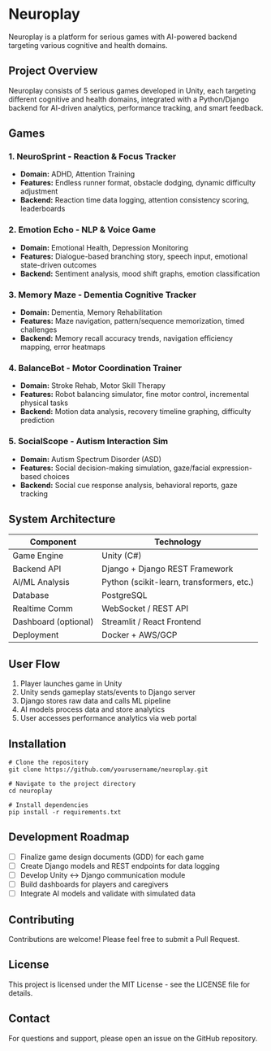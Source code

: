 # Neuroplay

Neuroplay is a platform for serious games with AI-powered backend targeting various cognitive and health domains.

## Project Overview

Neuroplay consists of 5 serious games developed in Unity, each targeting different cognitive and health domains, integrated with a Python/Django backend for AI-driven analytics, performance tracking, and smart feedback.

## Games

### 1. NeuroSprint - Reaction & Focus Tracker
- **Domain:** ADHD, Attention Training
- **Features:** Endless runner format, obstacle dodging, dynamic difficulty adjustment
- **Backend:** Reaction time data logging, attention consistency scoring, leaderboards

### 2. Emotion Echo - NLP & Voice Game
- **Domain:** Emotional Health, Depression Monitoring
- **Features:** Dialogue-based branching story, speech input, emotional state-driven outcomes
- **Backend:** Sentiment analysis, mood shift graphs, emotion classification

### 3. Memory Maze - Dementia Cognitive Tracker
- **Domain:** Dementia, Memory Rehabilitation
- **Features:** Maze navigation, pattern/sequence memorization, timed challenges
- **Backend:** Memory recall accuracy trends, navigation efficiency mapping, error heatmaps

### 4. BalanceBot - Motor Coordination Trainer
- **Domain:** Stroke Rehab, Motor Skill Therapy
- **Features:** Robot balancing simulator, fine motor control, incremental physical tasks
- **Backend:** Motion data analysis, recovery timeline graphing, difficulty prediction

### 5. SocialScope - Autism Interaction Sim
- **Domain:** Autism Spectrum Disorder (ASD)
- **Features:** Social decision-making simulation, gaze/facial expression-based choices
- **Backend:** Social cue response analysis, behavioral reports, gaze tracking

## System Architecture

| Component            | Technology                                    |
|---------------------|---------------------------------------------|
| Game Engine          | Unity (C#)                                    |
| Backend API          | Django + Django REST Framework                |
| AI/ML Analysis       | Python (scikit-learn, transformers, etc.)     |
| Database             | PostgreSQL                                    |
| Realtime Comm        | WebSocket / REST API                          |
| Dashboard (optional) | Streamlit / React Frontend                    |
| Deployment           | Docker + AWS/GCP                              |

## User Flow

1. Player launches game in Unity
2. Unity sends gameplay stats/events to Django server
3. Django stores raw data and calls ML pipeline
4. AI models process data and store analytics
5. User accesses performance analytics via web portal

## Installation

```
# Clone the repository
git clone https://github.com/yourusername/neuroplay.git

# Navigate to the project directory
cd neuroplay

# Install dependencies
pip install -r requirements.txt
```

## Development Roadmap

- [ ] Finalize game design documents (GDD) for each game
- [ ] Create Django models and REST endpoints for data logging
- [ ] Develop Unity <-> Django communication module
- [ ] Build dashboards for players and caregivers
- [ ] Integrate AI models and validate with simulated data

## Contributing

Contributions are welcome! Please feel free to submit a Pull Request.

## License

This project is licensed under the MIT License - see the LICENSE file for details.

## Contact

For questions and support, please open an issue on the GitHub repository.
